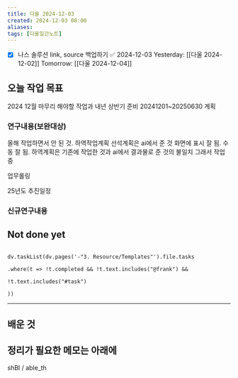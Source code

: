 ```yaml
---
title: 다울 2024-12-03
created: 2024-12-03 08:00
aliases: 
tags: [다울일간노트]
---
```

- [x] 나스 솔루션 link, source 백업하기 ✅ 2024-12-03
Yesterday: [[다울 2024-12-02]]
Tomorrow: [[다울 2024-12-04]]


## 오늘 작업 목표

2024 12월 마무리 해야할 작업과 내년 상반기 준비
20241201~20250630 계획
### 연구내용(보완대상)
올해 작업하면서 안 된 것.
하역작업계획
선석계획은 ai에서 준 것 화면에 표시 잘 됨.
수동 잘 됨.
하역계획은
기존에 작업한 것과 ai에서 결과물로 준 것의 불일치
그래서 작업중

업무롤링

25년도 추진일정


### 신규연구내용


## Not done yet

```dataviewjs

dv.taskList(dv.pages('-"3. Resource/Templates"').file.tasks

.where(t => !t.completed && !t.text.includes("@frank") &&

!t.text.includes("#task")

))

```

---

## 배운 것




## 정리가 필요한 메모는 아래에

shBl / able_th

